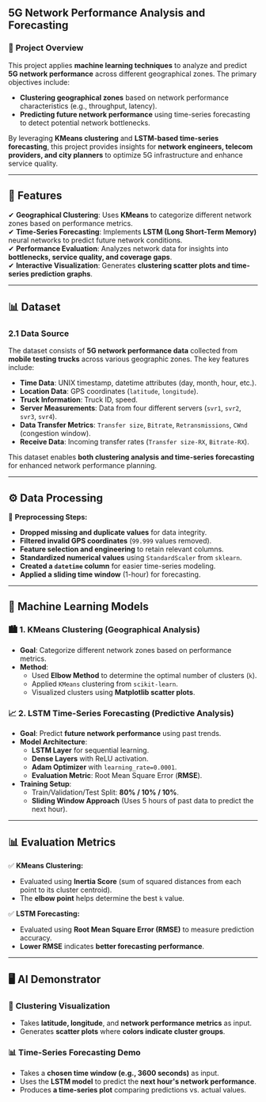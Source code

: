 **5G Network Performance Analysis and Forecasting**
---------------------------------------------------

### 📌 **Project Overview**

This project applies **machine learning techniques** to analyze and predict **5G network performance** across different geographical zones. The primary objectives include:

-   **Clustering geographical zones** based on network performance characteristics (e.g., throughput, latency).
-   **Predicting future network performance** using time-series forecasting to detect potential network bottlenecks.

By leveraging **KMeans clustering** and **LSTM-based time-series forecasting**, this project provides insights for **network engineers, telecom providers, and city planners** to optimize 5G infrastructure and enhance service quality.

* * * * *

🚀 **Features**
---------------

✔ **Geographical Clustering**: Uses **KMeans** to categorize different network zones based on performance metrics.\
✔ **Time-Series Forecasting**: Implements **LSTM (Long Short-Term Memory)** neural networks to predict future network conditions.\
✔ **Performance Evaluation**: Analyzes network data for insights into **bottlenecks, service quality, and coverage gaps**.\
✔ **Interactive Visualization**: Generates **clustering scatter plots and time-series prediction graphs**.

* * * * *

📊 **Dataset**
--------------

### **2.1 Data Source**

The dataset consists of **5G network performance data** collected from **mobile testing trucks** across various geographic zones. The key features include:

-   **Time Data**: UNIX timestamp, datetime attributes (day, month, hour, etc.).
-   **Location Data**: GPS coordinates (`latitude`, `longitude`).
-   **Truck Information**: Truck ID, speed.
-   **Server Measurements**: Data from four different servers (`svr1`, `svr2`, `svr3`, `svr4`).
-   **Data Transfer Metrics**: `Transfer size`, `Bitrate`, `Retransmissions`, `CWnd` (congestion window).
-   **Receive Data**: Incoming transfer rates (`Transfer size-RX`, `Bitrate-RX`).

This dataset enables **both clustering analysis and time-series forecasting** for enhanced network performance planning.

* * * * *

⚙️ **Data Processing**
----------------------

🔹 **Preprocessing Steps:**

-   **Dropped missing and duplicate values** for data integrity.
-   **Filtered invalid GPS coordinates** (`99.999` values removed).
-   **Feature selection and engineering** to retain relevant columns.
-   **Standardized numerical values** using `StandardScaler` from `sklearn`.
-   **Created a `datetime` column** for easier time-series modeling.
-   **Applied a sliding time window** (1-hour) for forecasting.

* * * * *

📌 **Machine Learning Models**
------------------------------

### 🏙 **1\. KMeans Clustering (Geographical Analysis)**

-   **Goal**: Categorize different network zones based on performance metrics.
-   **Method**:
    -   Used **Elbow Method** to determine the optimal number of clusters (`k`).
    -   Applied `KMeans` clustering from `scikit-learn`.
    -   Visualized clusters using **Matplotlib scatter plots**.

### 📈 **2\. LSTM Time-Series Forecasting (Predictive Analysis)**

-   **Goal**: Predict **future network performance** using past trends.
-   **Model Architecture**:
    -   **LSTM Layer** for sequential learning.
    -   **Dense Layers** with ReLU activation.
    -   **Adam Optimizer** with `learning_rate=0.0001`.
    -   **Evaluation Metric**: Root Mean Square Error (**RMSE**).
-   **Training Setup**:
    -   Train/Validation/Test Split: **80% / 10% / 10%**.
    -   **Sliding Window Approach** (Uses 5 hours of past data to predict the next hour).

* * * * *

📊 **Evaluation Metrics**
-------------------------

✅ **KMeans Clustering:**

-   Evaluated using **Inertia Score** (sum of squared distances from each point to its cluster centroid).
-   The **elbow point** helps determine the best `k` value.

✅ **LSTM Forecasting:**

-   Evaluated using **Root Mean Square Error (RMSE)** to measure prediction accuracy.
-   **Lower RMSE** indicates **better forecasting performance**.

* * * * *

🖥 **AI Demonstrator**
----------------------

### 🎯 **Clustering Visualization**

-   Takes **latitude, longitude**, and **network performance metrics** as input.
-   Generates **scatter plots** where **colors indicate cluster groups**.

### 📊 **Time-Series Forecasting Demo**

-   Takes a **chosen time window (e.g., 3600 seconds)** as input.
-   Uses the **LSTM model** to predict the **next hour's network performance**.
-   Produces **a time-series plot** comparing predictions vs. actual values.
